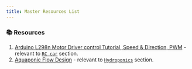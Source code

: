 ```yaml
---
title: Master Resources List
---
```


### 📚 Resources
1. [Arduino L298n Motor Driver control Tutorial, Speed & Direction, PWM](https://www.electroniclinic.com/arduino-l298n-motor-driver-control-tutorial-speed-direction-pwm/) - relevant to [`RC car`](./projects/rccar.md) section.
2. [Aquaponic Flow Design](https://docs.google.com/presentation/d/147N_HalzEofsAjFoEOMa7PtdeW7oD5wl9kwNCZX8sLM/edit#slide=id.p) - relevant to [`Hydroponics`](./Hydroponics.md) section.